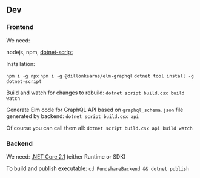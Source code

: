 ## Dev

### Frontend

We need:

nodejs, npm, [dotnet-script](https://github.com/filipw/dotnet-script)


Installation:

`npm i -g npx`
`npm i -g @dillonkearns/elm-graphql`
`dotnet tool install -g dotnet-script`

Build and watch for changes to rebuild:
`dotnet script build.csx build watch`

Generate Elm code for GraphQL API based on `graphql_schema.json` file generated by backend:
`dotnet script build.csx api`

Of course you can call them all:
`dotnet script build.csx api build watch`



### Backend

We need: [.NET Core 2.1](https://www.microsoft.com/net/download) (either Runtime or SDK)

To build and publish executable:
`cd FundshareBackend && dotnet publish`